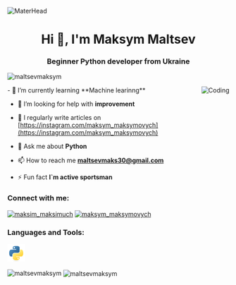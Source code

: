 ![MaterHead](https://miro.medium.com/v2/resize:fit:1400/1*IRGB-4OAoO8KSqH_huDPFw.gif) 
<h1 align="center">Hi 👋, I'm Maksym Maltsev</h1>
<h3 align="center">Beginner Python developer from Ukraine</h3>

<p align="left"> <img src="https://komarev.com/ghpvc/?username=maltsevmaksym&label=Profile%20views&color=0e75b6&style=flat" alt="maltsevmaksym" /> </p>
<img align="right" alt="Coding" src ="https://i.gifer.com/origin/d3/d385ad6c129f74f7da9dcc2d2f283005_w200.gif">
- 🌱 I’m currently learning **Machine learinng**

- 🤝 I’m looking for help with **improvement**

- 📝 I regularly write articles on [https://instagram.com/maksym_maksymovych](https://instagram.com/maksym_maksymovych)

- 💬 Ask me about **Python**

- 📫 How to reach me **maltsevmaks30@gmail.com**

- ⚡ Fun fact **I`m active sportsman**




<h3 align="left">Connect with me:</h3>
<p align="left">
<a href="t.me/maksim_maksimuch" target="blank"><img align="center" src="https://upload.wikimedia.org/wikipedia/commons/thumb/8/82/Telegram_logo.svg/2048px-Telegram_logo.svg.png" alt="maksim_maksimuch" height="35" width="35" /></a>
<a href="https://instagram.com/maksym_maksymovych" target="blank"><img align="center" src="https://raw.githubusercontent.com/rahuldkjain/github-profile-readme-generator/master/src/images/icons/Social/instagram.svg" alt="maksym_maksymovych" height="35" width="35" /></a>
</p>

<h3 align="left">Languages and Tools:</h3>
<p align="left"> <a href="https://www.python.org" target="_blank" rel="noreferrer"> <img src="https://raw.githubusercontent.com/devicons/devicon/master/icons/python/python-original.svg" alt="python" width="40" height="40"/> </a> </p>

<p><img align="left" src="https://github-readme-stats.vercel.app/api/top-langs?username=maltsevmaksym&show_icons=true&locale=en&layout=compact" alt="maltsevmaksym" /></p>

<p>&nbsp;<img align="center" src="https://github-readme-stats.vercel.app/api?username=maltsevmaksym&show_icons=true&locale=en" alt="maltsevmaksym" /></p>
